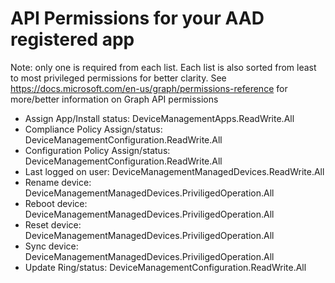 # API Permissions for your AAD registered app

Note: only one is required from each list. Each list is also sorted from least to most privileged permissions for better clarity. See https://docs.microsoft.com/en-us/graph/permissions-reference for more/better information on Graph API permissions
* Assign App/Install status: DeviceManagementApps.ReadWrite.All
* Compliance Policy Assign/status: DeviceManagementConfiguration.ReadWrite.All
* Configuration Policy Assign/status: DeviceManagementConfiguration.ReadWrite.All
* Last logged on user: DeviceManagementManagedDevices.ReadWrite.All
* Rename device: DeviceManagementManagedDevices.PriviligedOperation.All
* Reboot device: DeviceManagementManagedDevices.PriviligedOperation.All
* Reset device: DeviceManagementManagedDevices.PriviligedOperation.All
* Sync device: DeviceManagementManagedDevices.PriviligedOperation.All
* Update Ring/status:  DeviceManagementConfiguration.ReadWrite.All
